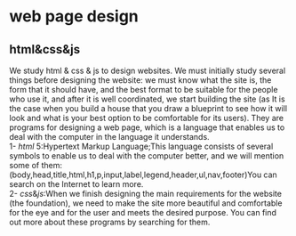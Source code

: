 # web page design
## html&css&js
We study html & css & js to design websites. We must initially study several things before designing the website: we must know what the site is, the form that it should have, and the best format to be suitable for the people who use it, and after it is well coordinated, we start building the site (as It is the case when you build a house that you draw a blueprint to see how it will look and what is your best option to be comfortable for its users).
They are programs for designing a web page, which is a language that enables us to deal with the computer in the language it understands.  
1- *html* 5:Hypertext Markup Language;This language consists of several symbols to enable us to deal with the computer better, and we will mention some of them:(body,head,title,html,h1,p,input,label,legend,header,ul,nav,footer)You can search on the Internet to learn more.  
2- *css*&*js*:When we finish designing the main requirements for the website (the foundation), we need to make the site more beautiful and comfortable for the eye and for the user and meets the desired purpose.
You can find out more about these programs by searching for them.

